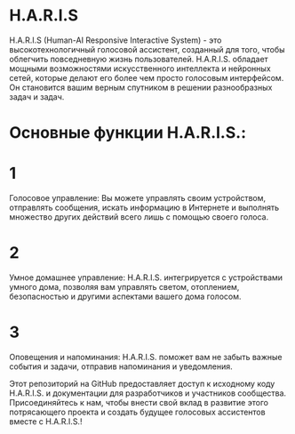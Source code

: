 # H.A.R.I.S
H.A.R.I.S (Human-AI Responsive Interactive System) - это высокотехнологичный голосовой ассистент, созданный для того, чтобы облегчить повседневную жизнь пользователей. H.A.R.I.S. обладает мощными возможностями искусственного интеллекта и нейронных сетей, которые делают его более чем просто голосовым интерфейсом. Он становится вашим верным спутником в решении разнообразных задач и задач.
# Основные функции H.A.R.I.S.:
# 1
Голосовое управление: Вы можете управлять своим устройством, отправлять сообщения, искать информацию в Интернете и выполнять множество других действий всего лишь с помощью своего голоса.

# 2
Умное домашнее управление: H.A.R.I.S. интегрируется с устройствами умного дома, позволяя вам управлять светом, отоплением, безопасностью и другими аспектами вашего дома голосом.

# 3
Оповещения и напоминания: H.A.R.I.S. поможет вам не забыть важные события и задачи, отправив напоминания и уведомления.

Этот репозиторий на GitHub предоставляет доступ к исходному коду H.A.R.I.S. и документации для разработчиков и участников сообщества. Присоединяйтесь к нам, чтобы внести свой вклад в развитие этого потрясающего проекта и создать будущее голосовых ассистентов вместе с H.A.R.I.S.!

